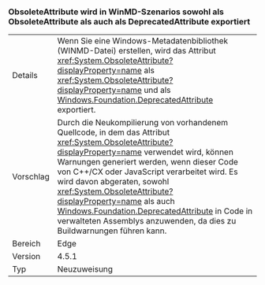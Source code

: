 ### <a name="obsoleteattribute-exports-as-both-obsoleteattribute-and-deprecatedattribute-in-winmd-scenarios"></a>ObsoleteAttribute wird in WinMD-Szenarios sowohl als ObsoleteAttribute als auch als DeprecatedAttribute exportiert

|   |   |
|---|---|
|Details|Wenn Sie eine Windows-Metadatenbibliothek (WINMD-Datei) erstellen, wird das Attribut <xref:System.ObsoleteAttribute?displayProperty=name> als <xref:System.ObsoleteAttribute?displayProperty=name> und als [Windows.Foundation.DeprecatedAttribute](https://docs.microsoft.com/uwp/api/windows.foundation.metadata.deprecatedattribute) exportiert.|
|Vorschlag|Durch die Neukompilierung von vorhandenem Quellcode, in dem das Attribut <xref:System.ObsoleteAttribute?displayProperty=name> verwendet wird, können Warnungen generiert werden, wenn dieser Code von C++/CX oder JavaScript verarbeitet wird. Es wird davon abgeraten, sowohl <xref:System.ObsoleteAttribute?displayProperty=name> als auch [Windows.Foundation.DeprecatedAttribute](https://docs.microsoft.com/uwp/api/windows.foundation.metadata.deprecatedattribute) in Code in verwalteten Assemblys anzuwenden, da dies zu Buildwarnungen führen kann.|
|Bereich|Edge|
|Version|4.5.1|
|Typ|Neuzuweisung|

